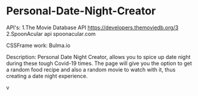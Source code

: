 # Personal-Date-Night-Creator
API's:
1.The Movie Database API 
https://developers.themoviedb.org/3
2.SpoonAcular api
spoonacular.com

CSSFrame work:
Bulma.io

Description:
Personal Date Night Creator, allows you to spice up date night during these tough Covid-19 times.
The page will give you the option to get a random food recipe and also a random movie to watch with it, thus 
creating a date night experience.

v
